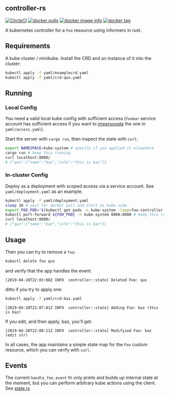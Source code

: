 ## controller-rs
[![CircleCI](https://circleci.com/gh/clux/controller-rs/tree/master.svg?style=shield)](https://circleci.com/gh/clux/controller-rs/tree/master)
[![docker pulls](https://img.shields.io/docker/pulls/clux/controller.svg)](
https://hub.docker.com/r/clux/controller/)
[![docker image info](https://images.microbadger.com/badges/image/clux/controller.svg)](http://microbadger.com/images/clux/controller)
[![docker tag](https://images.microbadger.com/badges/version/clux/controller.svg)](https://hub.docker.com/r/clux/controller/tags/)

A kubernetes controller for a `Foo` resource using informers in rust.

## Requirements
A kube cluster / minikube. Install the CRD and an instance of it into the cluster:

```sh
kubectl apply -f yaml/examplecrd.yaml
kubectl apply -f yaml/crd-qux.yaml
```

## Running

### Local Config
You need a valid local kube config with sufficient access (`foobar` service account has sufficient access if you want to [impersonate](https://clux.github.io/probes/post/2019-03-31-impersonating-kube-accounts/) the one in `yaml/access.yaml`).

Start the server with `cargo run`, then inspect the state with `curl`:

```sh
export NAMESPACE=kube-system # specify if you applied it elsewhere
cargo run # keep this running
curl localhost:8080/
# {"qux":{"name":"baz","info":"this is baz"}}
```

### In-cluster Config
Deploy as a deployment with scoped access via a service account. See `yaml/deployment.yaml` as an example.

```sh
kubectl apply -f yaml/deployment.yaml
sleep 10 # wait for docker pull and start on kube side
export FOO_POD="$(kubectl get pods -n kube-system -lapp=foo-controller --no-headers | awk '{print $1}')"
kubectl port-forward ${FOO_POD} -n kube-system 8080:8080 # keep this running
curl localhost:8080/
# {"qux":{"name":"baz","info":"this is baz"}}
```

## Usage
Then you can try to remove a `foo`:

```sh
kubectl delete foo qux
```

and verify that the app handles the event:

```
[2019-04-28T22:03:08Z INFO  controller::state] Deleted Foo: qux
```

ditto if you try to apply one:

```sh
kubectl apply -f yaml/crd-baz.yaml
```

```
[2019-04-28T22:07:01Z INFO  controller::state] Adding Foo: baz (this is baz)
```

If you edit, and then apply, baz, you'll get:

```
[2019-04-28T22:08:21Z INFO  controller::state] Modifyied Foo: baz (edit str)
```

In all cases, the app maintains a simple state map for the `Foo` custom resource, which you can verify with `curl`.

## Events
The current `handle_foo_event` fn only prints and builds up internal state at the moment, but you can perform arbitrary kube actions using the client. See [state.rs](https://github.com/clux/controller-rs/blob/master/src/state.rs)
